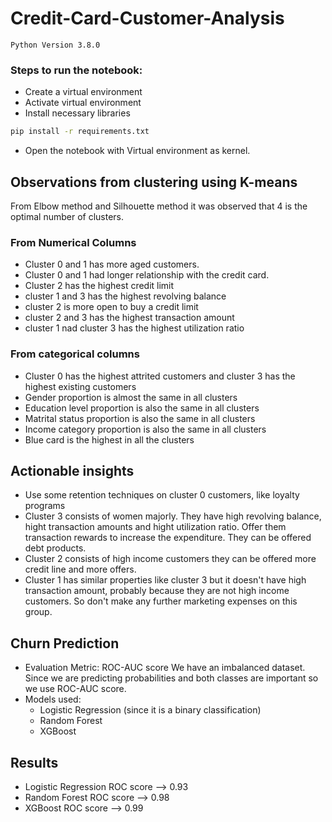# Credit-Card-Customer-Analysis

```
Python Version 3.8.0
```
### Steps to run the notebook:
- Create a virtual environment
- Activate virtual environment
- Install necessary libraries
```bash
pip install -r requirements.txt
```
- Open the notebook with Virtual environment as kernel.

## Observations from clustering using K-means
From Elbow method and Silhouette method it was observed that 4 is the optimal number of clusters.
### From Numerical Columns
- Cluster 0 and 1 has more aged customers.
- Cluster 0 and 1 had longer relationship with the credit card.
- Cluster 2 has the highest credit limit
- cluster 1 and 3 has the highest revolving balance
- cluster 2 is more open to buy a credit limit
- cluster 2 and 3 has the highest transaction amount
- cluster 1 nad cluster 3 has the highest utilization ratio

### From categorical columns
- Cluster 0 has the highest attrited customers and cluster 3 has the highest existing customers
- Gender proportion is almost the same in all clusters
- Education level proportion is also the same in all clusters
- Matrital status proportion is also the same in all clusters
- Income category proportion is also the same in all clusters
- Blue card is the highest in all the clusters

## Actionable insights
- Use some retention techniques on cluster 0 customers, like loyalty programs
- Cluster 3 consists of women majorly. They have high revolving balance, hight transaction amounts and hight utilization ratio. Offer them transaction rewards to increase the expenditure. They can be offered debt products.
- Cluster 2 consists of high income customers they can be offered more credit line and more offers.
- Cluster 1 has similar properties like cluster 3 but it doesn't have high transaction amount, probably because they are not high income customers. So don't make any further marketing expenses on this group.

## Churn Prediction
- Evaluation Metric: ROC-AUC score
We have an imbalanced dataset. Since we are predicting probabilities and both classes are important so we use ROC-AUC score. 
- Models used:
    - Logistic Regression (since it is a binary classification)
    - Random Forest
    - XGBoost

## Results
- Logistic Regression ROC score --> 0.93
- Random Forest ROC score --> 0.98
- XGBoost ROC score --> 0.99